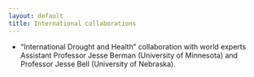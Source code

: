 ```yaml
---
layout: default
title: International collaborations
---
```


- “International Drought and Health” collaboration with world experts Assistant Professor Jesse Berman (University of Minnesota) and Professor Jesse Bell (University of Nebraska). 